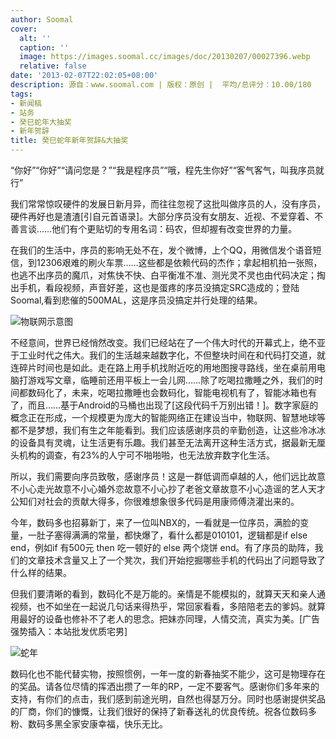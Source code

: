 ```yaml
---
author: Soomal
cover:
  alt: ''
  caption: ''
  image: https://images.soomal.cc/images/doc/20130207/00027396.webp
  relative: false
date: '2013-02-07T22:02:05+08:00'
description: 源自：www.soomal.com | 版权：原创 |  平均/总评分：10.00/180
tags:
- 新闻稿
- 站务
- 癸巳蛇年大抽奖
- 新年贺辞
title: 癸巳蛇年新年贺辞&大抽奖
---
```


“你好”“你好”“请问您是？”“我是程序员”“哦，程先生你好”“客气客气，叫我序员就行”

我们常常惊叹硬件的发展日新月异，而往往忽视了这批叫做序员的人，没有序员，硬件再好也是渣渣[引自元首语录]。大部分序员没有女朋友、近视、不爱穿着、不善言谈……他们有个更贴切的专用名词：码农，但却握有改变世界的力量。

在我们的生活中，序员的影响无处不在，发个微博，上个QQ，用微信发个语音短信，到12306艰难的刷火车票……这些都是依赖代码的杰作；拿起相机拍一张照，也逃不出序员的魔爪，对焦快不快、白平衡准不准、测光灵不灵也由代码决定；掏出手机，看段视频，声音好差，这也是蛋疼的序员没搞定SRC造成的；登陆Soomal,看到悲催的500MAL，这是序员没搞定并行处理的结果。

![物联网示意图](https://images.soomal.cc/images/doc/20100721/00006448.webp)




不经意间，世界已经悄然改变。我们已经站在了一个伟大时代的开幕式上，绝不亚于工业时代之伟大。我们的生活越来越数字化，不但整块时间在和代码打交道，就连碎片时间也是如此。走在路上用手机找附近吃的用地图搜寻路线，坐在桌前用电脑打游戏写文章，临睡前还用平板上一会儿网……除了吃喝拉撒睡之外，我们的时间都数码化了，未来，吃喝拉撒睡也会数码化，智能电视机有了，智能冰箱也有了，而且……基于Android的马桶也出现了[这段代码千万别出错！]。数字家庭的概念正在形成，一个规模更为庞大的智能网络正在建设当中，物联网、智慧地球等都不是梦想，我们有生之年能看到。我们应该感谢序员的辛勤创造，让这些冷冰冰的设备具有灵魂，让生活更有乐趣。我们甚至无法离开这种生活方式，据最新无厘头机构的调查，有23%的人宁可不啪啪啪，也无法放弃数字化生活。

所以，我们需要向序员致敬，感谢序员！这是一群低调而卓越的人，他们远比故意不小心走光故意不小心婚外恋故意不小心抄了老爸文章故意不小心造谣的艺人天才公知们对社会的贡献大得多，你很难想象很多代码是用康师傅浇灌出来的。

今年，数码多也招募新丁，来了一位叫NBX的，一看就是一位序员，满脸的变量，一肚子塞得满满的常量，都快爆了，看什么都是010101，逻辑都是if else end，例如if 有500元 then 吃一顿好的 else 两个烧饼 end。有了序员的助阵，我们的文章技术含量又上了一个凳次，我们开始挖掘哪些手机的代码出了问题导致了什么样的结果。

但我们要清晰的看到，数码化不是万能的。亲情是不能模拟的，就算天天和亲人通视频，也不如坐在一起说几句话来得热乎，常回家看看，多陪陪老去的爹妈。就算用最好的设备也修补不了老人的思念。把妹亦同理，人情交流，真实为美。[广告强势插入：本站批发优质宅男]

![蛇年](https://images.soomal.cc/images/doc/20130207/00027396.webp)




数码化也不能代替实物，按照惯例，一年一度的新春抽奖不能少，这可是物理存在的奖品。请各位尽情的挥洒出攒了一年的RP，一定不要客气。感谢你们多年来的支持，有你们的点击，我们感到前途光明，自然也得瑟万分。同时也感谢提供奖品的厂商，你们的慷慨，让我们很好的保持了新春送礼的优良传统。祝各位数码多粉、数码多黑全家安康幸福，快乐无比。